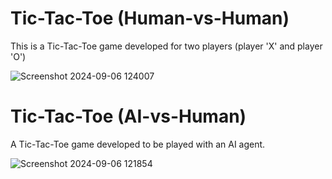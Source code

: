 # Tic-Tac-Toe (Human-vs-Human)
This is a Tic-Tac-Toe game developed for two players (player 'X' and player 'O')

![Screenshot 2024-09-06 124007](https://github.com/user-attachments/assets/9e42584a-5248-4f7e-b946-06f644be643f)

# Tic-Tac-Toe (AI-vs-Human)
A Tic-Tac-Toe game developed to be played with an AI agent.

![Screenshot 2024-09-06 121854](https://github.com/user-attachments/assets/4d078866-f44c-46c4-9a51-6ec4f5c90d80)

